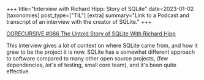 +++
title="Interview with Richard Hipp: Story of SQLite"
date=2023-01-02
[taxonomies] 
post_type=["TIL"]
[extra] 
summary="Link to a Podcast and transcript of an interview with the creator of SQLite." 
+++

[CORECURSIVE #066
The Untold Story of SQLite
With Richard Hipp](https://corecursive.com/066-sqlite-with-richard-hipp/)

This interview gives a lot of context on where SQLite came from, and how it grew to be the project it is now. SQLite has a somewhat different approach to software compared to many other open source projects, (few dependencies, *lot's* of testing, small core team), and it's been quite effective.

